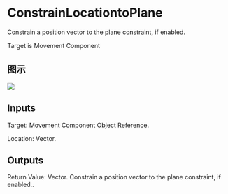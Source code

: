 # ConstrainLocationtoPlane

Constrain a position vector to the plane constraint, if enabled.

Target is Movement Component

## 图示

![]($-20221218-18250307.png)

## Inputs

Target: Movement Component Object Reference.

Location: Vector.  

## Outputs

Return Value: Vector. Constrain a position vector to the plane constraint, if enabled..

